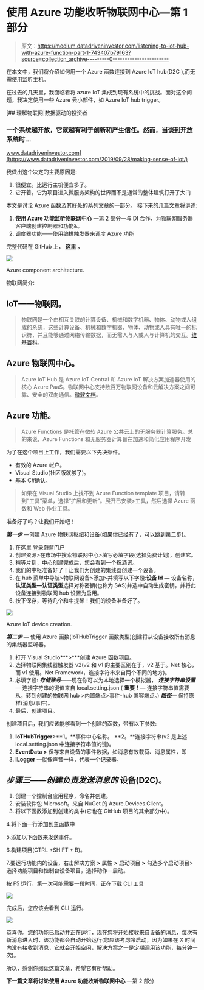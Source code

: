# 使用 Azure 功能收听物联网中心—第 1 部分

> 原文：<https://medium.datadriveninvestor.com/listening-to-iot-hub-with-azure-function-part-1-743407b79163?source=collection_archive---------0----------------------->

在本文中，我们将介绍如何用一个 Azure 函数连接到 Azure IoT hub(D2C ),而无需使用监听主机。

在过去的几天里，我面临着将 azure IoT 集成到现有系统中的挑战。面对这个问题，我决定使用一些 Azure 云小部件，如 Azure IoT hub trigger。

[](https://www.datadriveninvestor.com/2019/09/28/making-sense-of-iot/) [## 理解物联网|数据驱动的投资者

### 一个系统越开放，它就越有利于创新和产生信任。然而，当谈到开放系统时…

www.datadriveninvestor.com](https://www.datadriveninvestor.com/2019/09/28/making-sense-of-iot/) 

我做出这个决定的主要原因是:

1.  很便宜。比运行主机便宜多了。
2.  它开着。它为项目进入微服务架构的世界而不是通常的整体建筑打开了大门

本文是讨论 Azure 函数及其好处的系列文章的一部分。
接下来的几篇文章将讲述:

1.  **使用 Azure 功能监听物联网中心** —第 2 部分—与 DI 合作，为物联网服务器客户端创建控制器和功能&。
2.  调度器功能——使用编排触发器来调度 Azure 功能

完整代码在 GitHub 上， [**这里**](https://github.com/avisiboni/IoT-Listener.git) **。**

![](img/6fb25f8e149153c5b4af9401316bd180.png)

Azure component architecture.

物联网简介:

## IoT——物联网。

> 物联网是一个由相互关联的计算设备、机械和数字机器、物体、动物或人组成的系统，这些计算设备、机械和数字机器、物体、动物或人具有唯一的标识符，并且能够通过网络传输数据，而无需人与人或人与计算机的交互。[维基百科](https://en.wikipedia.org/wiki/Internet_of_things)。

## Azure 物联网中心。

> Azure IoT Hub 是 Azure IoT Central 和 Azure IoT 解决方案加速器使用的核心 Azure PaaS。物联网中心支持数百万物联网设备和云解决方案之间可靠、安全的双向通信。[微软文档](https://docs.microsoft.com/en-us/azure/iot-central/overview-iot-options)。

## Azure 功能。

> Azure Functions 是托管在微软 Azure 公共云上的无服务器计算服务。总的来说，Azure Functions 和无服务器计算旨在加速和简化应用程序开发

为了在这个项目上工作，我们需要以下先决条件。

*   有效的 Azure 帐户。
*   Visual Studio(社区版就够了)。
*   基本 C#确认。

> 如果在 Visual Studio 上找不到 Azure Function template 项目，请转到“工具”菜单，选择“扩展和更新”。展开已安装>工具，然后选择 Azure 函数和 Web 作业工具。

准备好了吗？让我们开始吧！

***第一步*** —创建 Azure 物联网枢纽和设备(如果你已经有了，可以跳到第二步)。

1.  在这里 登录蔚蓝门户
2.  创建资源>在市场中搜索物联网中心>填写必填字段(选择免费计划)，创建它。
3.  稍等片刻，中心创建完成后，您会看到一个祝酒词。
4.  我们的中枢准备好了！让我们为创建的集线器创建一个设备。
5.  在 hub 菜单中导航>物联网设备>添加>并填写以下字段:**设备 Id —** 设备名称，**认证类型—认证类型**选择对称密钥(也称为 SAS)并选中自动生成密钥，并将此设备连接到物联网 hub 设置为启用。
6.  按下保存，等待几个和中提琴！我们的设备准备好了。

![](img/e84c96171dbbc4f897d4f52ed93e8623.png)

Azure IoT device creation.

***第二步* —** 使用 Azure 函数(IoTHubTrigger 函数类型)创建将从设备接收所有消息的集线器监听器。

1.  打开 Visual Studio***>***创建 Azure 函数项目。
2.  选择物联网集线器触发器 v2(v2 和 v1 的主要区别在于，v2 基于。Net 核心，而 v1 使用。Net Framework，连接字符串来自两个不同的地方)。
3.  必填字段: ***存储账号***——现在你可以为本地选择一个模拟器， ***连接字符串设置*** *—* 连接字符串的键值来自 local.setting.json ( **重要！—** 连接字符串值需要从，转到创建的物联网 hub >内置端点>事件-hub 兼容端点。) ***路径—*** 保持原样(消息/事件)。
4.  最后，创建项目。

创建项目后，我们应该能够看到一个创建的函数，带有以下参数:

1.  **IoTHubTrigger**>**1。**事件中心名称。 **2。**连接字符串(v2 是上述 local.setting.json 中连接字符串值的键)。
2.  **EventData >** 保存来自设备的事件数据，如消息有效载荷、消息属性，即
3.  **ILogger** —就像声音一样，代表一个记录器。

## ***步骤三——创建负责发送消息的*** 设备(D2C)。

1.  创建一个控制台应用程序，命名并创建。
2.  安装软件包 Microsoft。来自 NuGet 的 Azure.Devices.Client。
3.  将以下函数添加到创建的类中(它也在 GitHub 项目的其余部分中)。

4.将下面一行添加到主函数中

5.添加以下函数来发送事件。

6.构建项目(CTRL +SHIFT + B)。

7.要运行功能内的设备，右击解决方案 ***>*** 属性 ***>*** 启动项目 **>** 勾选多个启动项目>选择功能项目和控制台设备项目，选择动作—启动。

按 F5 运行，第一次可能需要一段时间，正在下载 CLI 工具

![](img/755270410b9148eb6e82c84f93eab97c.png)

完成后，您应该会看到 CLI 运行。

![](img/5b38861b16e1dfedd1731a01affb9a44.png)

恭喜你。您的功能已启动并正在运行，现在您将开始接收来自设备的消息，每次有新消息进入时，该功能都会自动开始运行(您应该考虑冷启动，因为如果在 X 时间内没有接收到消息，它就会开始空闲，解决方案之一是定期调用该功能，每分钟一次)。

所以，感谢你阅读这篇文章，希望它有所帮助。

**下一篇文章将讨论使用 Azure 功能收听物联网中心** —第 2 部分